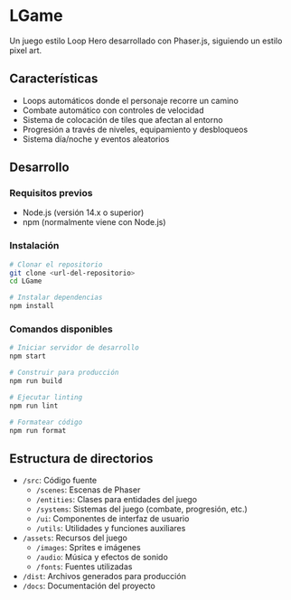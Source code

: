 # LGame

Un juego estilo Loop Hero desarrollado con Phaser.js, siguiendo un estilo pixel art.

## Características

- Loops automáticos donde el personaje recorre un camino
- Combate automático con controles de velocidad
- Sistema de colocación de tiles que afectan al entorno
- Progresión a través de niveles, equipamiento y desbloqueos
- Sistema día/noche y eventos aleatorios

## Desarrollo

### Requisitos previos

- Node.js (versión 14.x o superior)
- npm (normalmente viene con Node.js)

### Instalación

```bash
# Clonar el repositorio
git clone <url-del-repositorio>
cd LGame

# Instalar dependencias
npm install
```

### Comandos disponibles

```bash
# Iniciar servidor de desarrollo
npm start

# Construir para producción
npm run build

# Ejecutar linting
npm run lint

# Formatear código
npm run format
```

## Estructura de directorios

- `/src`: Código fuente
  - `/scenes`: Escenas de Phaser
  - `/entities`: Clases para entidades del juego
  - `/systems`: Sistemas del juego (combate, progresión, etc.)
  - `/ui`: Componentes de interfaz de usuario
  - `/utils`: Utilidades y funciones auxiliares
- `/assets`: Recursos del juego
  - `/images`: Sprites e imágenes
  - `/audio`: Música y efectos de sonido
  - `/fonts`: Fuentes utilizadas
- `/dist`: Archivos generados para producción
- `/docs`: Documentación del proyecto
